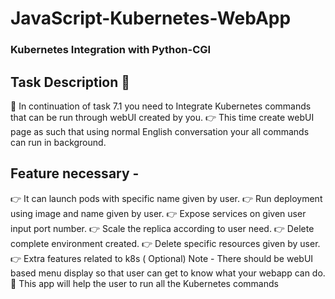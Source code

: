 # JavaScript-Kubernetes-WebApp
### Kubernetes Integration with Python-CGI

## Task Description 📄
📌 In continuation of task 7.1 you need to Integrate Kubernetes commands that can be run through webUI created by you. 
👉 This time create webUI page as such that using normal English conversation your all commands can run in background. 

## Feature necessary -
👉 It can launch pods with specific name given by user. 
👉 Run deployment using image and name given by user. 
👉 Expose services on given user input port number. 
👉 Scale the replica according to user need. 
👉 Delete complete environment created. 
👉 Delete specific resources given by user. 
👉 Extra features related to k8s ( Optional) 
Note - There should be webUI based menu display so that user can get to know what your webapp can do. 
📌 This app will help the user to run all the Kubernetes commands
